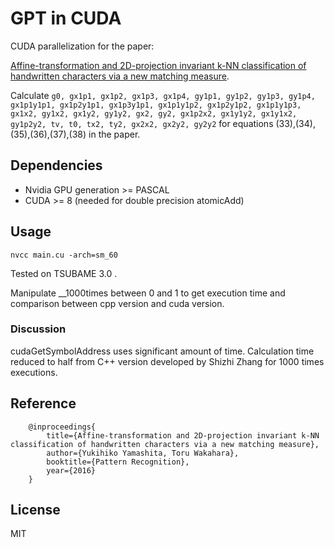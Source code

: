 # GPT in CUDA
CUDA parallelization for the paper:

[Affine-transformation and 2D-projection invariant k-NN classification of handwritten characters via a new matching measure](https://doi.org/10.1016/j.patcog.2015.10.002).

Calculate ``` g0, gx1p1, gx1p2, gx1p3, gx1p4, gy1p1, gy1p2, gy1p3, gy1p4, gx1p1y1p1, gx1p2y1p1, gx1p3y1p1, gx1p1y1p2, gx1p2y1p2, gx1p1y1p3, gx1x2, gy1x2, gx1y2, gy1y2, gx2, gy2, gx1p2x2, gx1y1y2, gx1y1x2, gy1p2y2, tv, t0, tx2, ty2, gx2x2, gx2y2, gy2y2 ``` for equations (33),(34),(35),(36),(37),(38) in the paper.


## Dependencies
* Nvidia GPU generation >= PASCAL
* CUDA >= 8
(needed for double precision atomicAdd)

## Usage
```
nvcc main.cu -arch=sm_60
```
Tested on TSUBAME 3.0 .


Manipulate __1000times between 0 and 1 to get execution time and comparison between cpp version and cuda version.


### Discussion
cudaGetSymbolAddress uses significant amount of time. 
Calculation time reduced to half from C++ version developed by Shizhi Zhang for 1000 times executions.

## Reference
```
    @inproceedings{
        title={Affine-transformation and 2D-projection invariant k-NN classification of handwritten characters via a new matching measure},
        author={Yukihiko Yamashita, Toru Wakahara},
        booktitle={Pattern Recognition},
        year={2016}
    }
```

## License
MIT